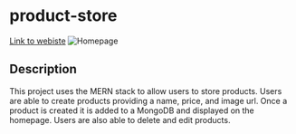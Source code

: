 # product-store
[Link to webiste](https://product-store-kvko.onrender.com/)
<img src="C:\Users\jojot\OneDrive\Pictures\Screenshots\Screenshot 2024-09-20 223830.png" alt="Homepage" />

## Description
This project uses the MERN stack to allow users to store products. Users are able to create products providing a name, price, and image url. Once a product is created it is added to a MongoDB <database> and displayed on the homepage. Users are also able to delete and edit products.
